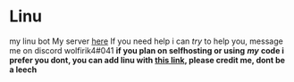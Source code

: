 # Linu
my linu bot
My server [here](https://discord.gg/KZ3vXMg)
If you need help i can *try* to help you, message me on discord wolfirik4#041
**if you plan on selfhosting or using** ***my*** **code i prefer you dont, you can add linu with [this link](https://discordapp.com/api/oauth2/authorize?client_id=488973326883094541&permissions=67423297&scope=bot), please credit me, dont be a leech**

